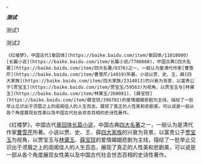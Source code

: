 <img src="F:\图片\浪客行.jpg" style="zoom:33%;" />

***测试***

测试1

测试2

```
《红楼梦》，中国古代[章回体](https://baike.baidu.com/item/章回体/11018000)[长篇小说](https://baike.baidu.com/item/长篇小说/7708668)，中国古典[四大名著](https://baike.baidu.com/item/四大名著/8376)之一，一般认为是清代作家[曹雪芹](https://baike.baidu.com/item/曹雪芹/14919)所著。小说以贾、史、王、薛[四大家族](https://baike.baidu.com/item/四大家族/2314013)的兴衰为背景，以富贵公子[贾宝玉](https://baike.baidu.com/item/贾宝玉/59563)为视角，以贾宝玉与[林黛玉](https://baike.baidu.com/item/林黛玉/260081)、[薛宝钗](https://baike.baidu.com/item/薛宝钗/396702)的爱情婚姻悲剧为主线，描绘了一批举止见识出于须眉之上的闺阁佳人的人生百态，展现了真正的人性美和悲剧美，可以说是一部从各个角度展现女性美以及中国古代社会世态百相的史诗性著作。
```

  《红楼梦》，中国古代[章回体](https://baike.baidu.com/item/章回体/11018000)[长篇小说](https://baike.baidu.com/item/长篇小说/7708668)，中国古典[四大名著](https://baike.baidu.com/item/四大名著/8376)之一，一般认为是清代作家[曹雪芹](https://baike.baidu.com/item/曹雪芹/14919)所著。小说以贾、史、王、薛[四大家族](https://baike.baidu.com/item/四大家族/2314013)的兴衰为背景，以富贵公子[贾宝玉](https://baike.baidu.com/item/贾宝玉/59563)为视角，以贾宝玉与[林黛玉](https://baike.baidu.com/item/林黛玉/260081)、[薛宝钗](https://baike.baidu.com/item/薛宝钗/396702)的爱情婚姻悲剧为主线，描绘了一批举止见识出于须眉之上的闺阁佳人的人生百态，展现了真正的人性美和悲剧美，可以说是一部从各个角度展现女性美以及中国古代社会世态百相的史诗性著作。

